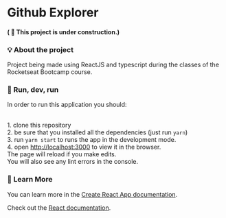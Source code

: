 # Github Explorer

#### ( :hammer: This project is under construction.)

### :bulb: About the project
Project being made using ReactJS and typescript during the classes of the Rocketseat Bootcamp course.


### :runner: Run, dev, run

In order to run this application you should:

<br/> 1. clone this repository
<br/> 2. be sure that you installed all the dependencies (just run `yarn`)
<br/> 3. run `yarn start` to runs the app in the development mode.
<br/> 4. open [http://localhost:3000](http://localhost:3000) to view it in the browser.
<br/>
The page will reload if you make edits.<br/>
You will also see any lint errors in the console.

### :rocket: Learn More

You can learn more in the [Create React App documentation](https://facebook.github.io/create-react-app/docs/getting-started).

Check out the [React documentation](https://reactjs.org/).
